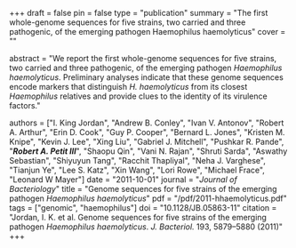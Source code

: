 +++
draft = false
pin = false
type = "publication"
summary = "The first whole-genome sequences for five strains, two carried and three pathogenic, of the emerging pathogen Haemophilus haemolyticus"
cover = ""

abstract = "We report the first whole-genome sequences for five strains, two carried and three pathogenic, of the emerging pathogen *Haemophilus haemolyticus*. Preliminary analyses indicate that these genome sequences encode markers that distinguish *H. haemolyticus* from its closest *Haemophilus* relatives and provide clues to the identity of its virulence factors."

authors = ["I. King Jordan", "Andrew B. Conley", "Ivan V. Antonov", "Robert A. Arthur", "Erin D. Cook", "Guy P. Cooper", "Bernard L. Jones", "Kristen M. Knipe", "Kevin J. Lee", "Xing Liu", "Gabriel J. Mitchell", "Pushkar R. Pande", "***Robert A. Petit III***", "Shaopu Qin", "Vani N. Rajan", "Shruti Sarda", "Aswathy Sebastian", "Shiyuyun Tang", "Racchit Thapliyal", "Neha J. Varghese", "Tianjun Ye", "Lee S. Katz", "Xin Wang", "Lori Rowe", "Michael Frace", "Leonard W Mayer"]
date = "2011-10-01"
journal = "*Journal of Bacteriology*"
title = "Genome sequences for five strains of the emerging pathogen *Haemophilus haemolyticus*"
pdf = "/pdf/2011-hhaemolyticus.pdf"
tags = ["genomic", "haemophilus"]
doi = "10.1128/JB.05863-11"
citation = "Jordan, I. K. et al. Genome sequences for five strains of the emerging pathogen *Haemophilus haemolyticus*. *J. Bacteriol.* 193, 5879–5880 (2011)"
+++
